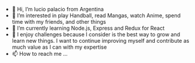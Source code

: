 - 👋 Hi, I’m lucio palacio from Argentina
- 👀 I’m interested in play Handball, read Mangas, watch Anime, spend time with my friends, and other things
- 🌱 I’m currently learning Node.js, Express and Redux for React
- 💞️ I enjoy challenges because I consider is the best way to grow and learn new things. I want to continue improving myself and contribute as much value as I can with my expertise
- 📫 How to reach me ...
